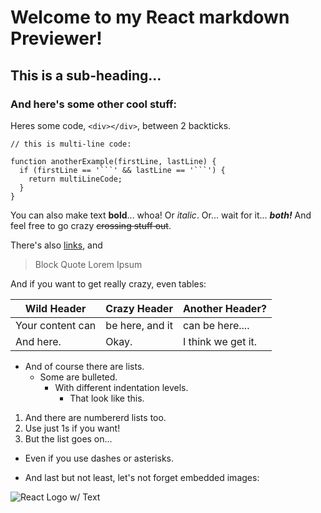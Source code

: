 # Welcome to my React markdown Previewer!

## This is a sub-heading...
### And here's some other cool stuff:
  
Heres some code, `<div></div>`, between 2 backticks.

```
// this is multi-line code:

function anotherExample(firstLine, lastLine) {
  if (firstLine == '```' && lastLine == '```') {
    return multiLineCode;
  }
}
```
  
You can also make text **bold**... whoa!
Or _italic_.
Or... wait for it... **_both!_**
And feel free to go crazy ~~crossing stuff out~~.

There's also [links](https://www.freecodecamp.com), and

> Block Quote
Lorem Ipsum


And if you want to get really crazy, even tables:

Wild Header | Crazy Header | Another Header?
------------ | ------------- | ------------- 
Your content can | be here, and it | can be here....
And here. | Okay. | I think we get it.


- And of course there are lists.
  - Some are bulleted.
     - With different indentation levels.
        - That look like this.


1. And there are numbererd lists too.
1. Use just 1s if you want! 
1. But the list goes on...
- Even if you use dashes or asterisks.
* And last but not least, let's not forget embedded images:

![React Logo w/ Text](https://goo.gl/Umyytc)
